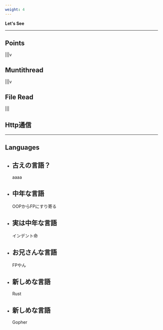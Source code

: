 ```yaml
---
weight: 4
---
```



<!--: .wrap bg=bg-black bg=aligncenter bgimage=https://source.unsplash.com/8OyKWQgBsKQ -->

<b class="text-data bg-trans-light">Let's See</b>

---
<!--: .wrap -->

## Points

|||v

## Muntithread


|||v

## File Read


|||

## Http通信


---
<!--: .wrap -->

## Languages

<!--: .flexblock features  -->
- <div><h2><span><i class="xfeature-text icon-cplusplus"></i></span>古えの言語？</h2>aaaa</div>
- <div><h2><span><i class="xfeature-text icon-java"></i></span>中年な言語</h2>OOPからFPにすり寄る</div>
- <div><h2><span><i class="xfeature-text icon-python"></i></span>実は中年な言語</h2>インデント命</div>

- <div><h2><span><i class="xfeature-text icon-scala"></i></span>お兄さんな言語</h2>FPやん</div>
- <div><h2><span><i class="xfeature-text icon-rust"></i></span>新しめな言語</h2>Rust</div>
- <div><h2><span><i class="xfeature-text icon-go"></i></span>新しめな言語</h2>Gopher</div>
